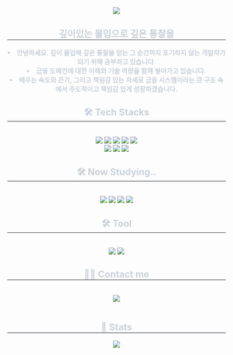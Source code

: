 <div align= "center">
    <img src="https://capsule-render.vercel.app/api?type=waving&color=0:4133ff,100:fffafa&height=120&text=Financial%20Backend%20Developer&animation=&fontColor=ffffff&fontSize=40" />
    </div>
    <div align= "center"> 
    <h2 style="border-bottom: 1px solid #21262d; color: #c9d1d9;"> 깊이있는 몰입으로 깊은 통찰을 </h2>  
    <div style="font-weight: 700; font-size: 15px; text-align: center; color: #c9d1d9;"> 
        <li> 안녕하세요. 깊이 몰입해 깊은 통찰을 얻는 그 순간까지 포기하지 않는 개발자가 되기 위해 공부하고 있습니다.</li>
        <li>금융 도메인에 대한 이해와 기술 역량을 함께 쌓아가고 있습니다.</li>
        <li>배우는 속도와 끈기, 그리고 책임감 있는 자세로 금융 시스템이라는 큰 구조 속에서 주도적이고 책임감 있게 성장하겠습니다.</li> </div> 
    </div>
    <div align= "center">
    <h2 style="border-bottom: 1px solid #21262d; color: #c9d1d9;"> 🛠️ Tech Stacks </h2> <br> 
    <div style="margin: 0 auto; text-align: center;" align= "center"> 
          <img src="https://img.shields.io/badge/Spring Boot-6DB33F?style=flat-square&logo=Spring Boot&logoColor=white">
          <img src="https://img.shields.io/badge/Spring-6DB33F?style=flat-square&logo=Spring&logoColor=white">
          <img src="https://img.shields.io/badge/HTML5-E34F26?style=flat-square&logo=HTML5&logoColor=white">
          <img src="https://img.shields.io/badge/Javascript-F7DF1E?style=flat-square&logo=Javascript&logoColor=white">
          <img src="https://img.shields.io/badge/MySQL-4479A1?style=flat-square&logo=MySQL&logoColor=white">
          <br/><img src="https://img.shields.io/badge/MariaDB-003545?style=flat-square&logo=MariaDB&logoColor=white">
          <img src="https://img.shields.io/badge/Java-007396?style=flat-square&logo=Java&logoColor=white">
          <img src="https://img.shields.io/badge/Apache%20Tomcat-F8DC75?style=flat-square&logo=Apache%20Tomcat&logoColor=white">
          <br/></div>
    </div>
    <div align="center">
        <h2 style="border-bottom: 1px solid #21262d; color: #c9d1d9;"> 🛠️ Now Studying.. </h2> <br> 
    <div style="margin: 0 auto; text-align: center;" align= "center"> 
          <img src="https://img.shields.io/badge/Java-007396?style=flat-square&logo=Java&logoColor=white">
        <img src="https://img.shields.io/badge/Spring Boot-6DB33F?style=flat-square&logo=Spring Boot&logoColor=white">
          <img src="https://img.shields.io/badge/Spring-6DB33F?style=flat-square&logo=Spring&logoColor=white">
        <img src="https://img.shields.io/badge/MariaDB-003545?style=flat-square&logo=MariaDB&logoColor=white">
          <br/></div>
    </div>
    <div align="center">
        <h2 style="border-bottom: 1px solid #21262d; color: #c9d1d9;"> 🛠️ Tool </h2> <br> 
    <div style="margin: 0 auto; text-align: center;" align= "center"> 
          <img src="https://img.shields.io/badge/Notion-000000?style=flat-square&logo=Notion&logoColor=white">
          <img src="https://img.shields.io/badge/Github-181717?style=flat-square&logo=Github&logoColor=white">
          <br/></div>
    </div>
    <div align= "center">
    <h2 style="border-bottom: 1px solid #21262d; color: #c9d1d9;"> 🧑‍💻 Contact me </h2> <br> 
    <div align= "center"> <a href=https://velog.io/@han97901/posts> <img src="https://img.shields.io/badge/Velog-20C997?style=flat-square&logo=Velog&logoColor=white&link=https://velog.io/@han97901/posts"> </a>
          </div>  <br> 
    <div align= "center">  </div> 
    </div>
    <div align= "center"> 
    <h2 style="border-bottom: 1px solid #21262d; color: #c9d1d9;"> 🏅 Stats </h2> <div align= "center">  <img src="https://github-readme-stats.vercel.app/api/top-langs/?username=combe4259&layout=compact&bg_color=180,ffffff,00000000&title_color=000000&text_color=000000"
          /> </div> 
    </div>
    
